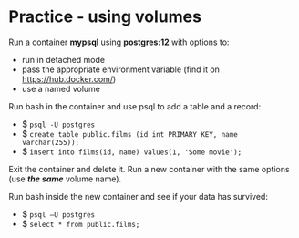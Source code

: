# Practice - using volumes

Run a container **mypsql** using **postgres:12** with options to:
 - run in detached mode
 - pass the appropriate environment variable (find it on https://hub.docker.com/)
 - use a named volume

Run bash in the container and use psql to add a table and a record:
 - $ `psql -U postgres`
 - $ `create table public.films (id int PRIMARY KEY, name varchar(255));`
 - $ `insert into films(id, name) values(1, 'Some movie');`

Exit the container and delete it. Run a new container with the same options (use ***the same*** volume name).

Run bash inside the new container and see if your data has survived:
 - $ `psql –U postgres`
 - $ `select * from public.films;`
